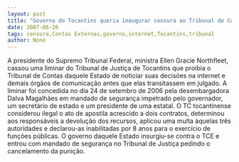 ```yaml
---
layout: post
title: "Governo do Tocantins queria inaugurar censura ao Tribunal de Contas por colocar bandalheiras na internet"
date: 2007-06-26
tags: censura,Contas Externas,governo,internet,Tocantins,tribunal
author: None
---
```

A presidente do Supremo Tribunal Federal, ministra Ellen Gracie Northfleet, cassou uma liminar do Tribunal de Justi&ccedil;a de Tocantins que proibia o Tribunal de Contas daquele Estado de noticiar suas decis&otilde;es na internet e demais &oacute;rg&atilde;os de comunica&ccedil;&atilde;o antes que elas transitassem em julgado.
A liminar foi concedida no dia 24 de setembro de 2006 pela desembargadora Dalva Magalh&atilde;es em mandado de seguran&ccedil;a impetrado pelo governador, um secret&aacute;rio de estado e um presidente de uma estatal. 
O TC tocantinense considerou ilegal o ato de apostila acrescido a dois contratos, determinou aos respons&aacute;veis a devolu&ccedil;&atilde;o dos recursos, aplicou uma multa &agrave;quelas tr&ecirc;s autoridades e declarou-as inabilitadas por 8 anos para o exerc&iacute;cio de fun&ccedil;&otilde;es p&uacute;blicas.
O governo daquele Estado insurgiu-se contra o TCE e entrou com mandado de seguran&ccedil;a no Tribunal de Justi&ccedil;a pedindo o cancelamento da puni&ccedil;&atilde;o. 
&nbsp; 